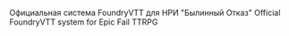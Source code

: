 Официальная система FoundryVTT для НРИ "Былинный Отказ"
Official FoundryVTT system for Epic Fail TTRPG 
